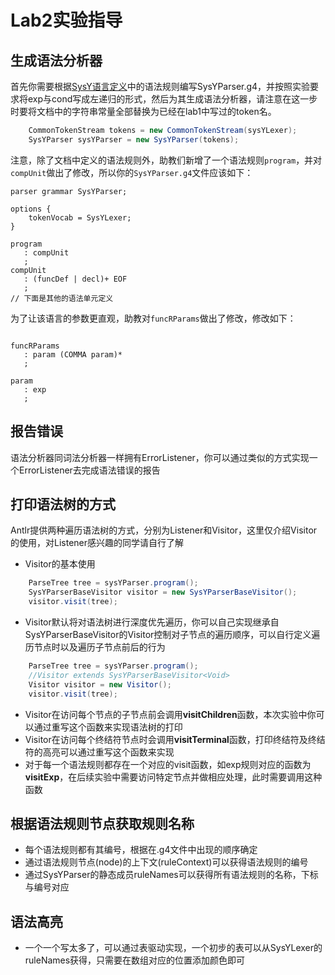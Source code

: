 # Lab2实验指导

## 生成语法分析器
首先你需要根据[SysY语言定义](https://github.com/courses-at-nju-by-hfwei/compilers-lab-docs/raw/main/docs/2022/docs/SysY%E8%AF%AD%E8%A8%80%E5%AE%9A%E4%B9%89.pdf)中的语法规则编写SysYParser.g4，并按照实验要求将exp与cond写成左递归的形式，然后为其生成语法分析器，请注意在这一步时要将文档中的字符串常量全部替换为已经在lab1中写过的token名。
```java
    CommonTokenStream tokens = new CommonTokenStream(sysYLexer);
    SysYParser sysYParser = new SysYParser(tokens);
```

注意，除了文档中定义的语法规则外，助教们新增了一个语法规则`program`，并对`compUnit`做出了修改，所以你的`SysYParser.g4`文件应该如下：

```antlr
parser grammar SysYParser;

options {
    tokenVocab = SysYLexer;
}

program
   : compUnit
   ;
compUnit
   : (funcDef | decl)+ EOF
   ;
// 下面是其他的语法单元定义
```

为了让该语言的参数更直观，助教对`funcRParams`做出了修改，修改如下：

```antlr

funcRParams
   : param (COMMA param)*
   ;

param
   : exp
   ;
```

## 报告错误

语法分析器同词法分析器一样拥有ErrorListener，你可以通过类似的方式实现一个ErrorListener去完成语法错误的报告

## 打印语法树的方式
Antlr提供两种遍历语法树的方式，分别为Listener和Visitor，这里仅介绍Visitor的使用，对Listener感兴趣的同学请自行了解
- Visitor的基本使用
```java
    ParseTree tree = sysYParser.program();
    SysYParserBaseVisitor visitor = new SysYParserBaseVisitor();
    visitor.visit(tree);
```
- Visitor默认将对语法树进行深度优先遍历，你可以自己实现继承自SysYParserBaseVisitor的Visitor控制对子节点的遍历顺序，可以自行定义遍历节点时以及遍历子节点前后的行为
```java
    ParseTree tree = sysYParser.program();
    //Visitor extends SysYParserBaseVisitor<Void>
    Visitor visitor = new Visitor();
    visitor.visit(tree);
```
- Visitor在访问每个节点的子节点前会调用**visitChildren**函数，本次实验中你可以通过重写这个函数来实现语法树的打印
- Visitor在访问每个终结符节点时会调用**visitTerminal**函数，打印终结符及终结符的高亮可以通过重写这个函数来实现
- 对于每一个语法规则都存在一个对应的visit函数，如exp规则对应的函数为**visitExp**，在后续实验中需要访问特定节点并做相应处理，此时需要调用这种函数

## 根据语法规则节点获取规则名称
- 每个语法规则都有其编号，根据在.g4文件中出现的顺序确定
- 通过语法规则节点(node)的上下文(ruleContext)可以获得语法规则的编号
- 通过SysYParser的静态成员ruleNames可以获得所有语法规则的名称，下标与编号对应

## 语法高亮
- 一个一个写太多了，可以通过表驱动实现，一个初步的表可以从SysYLexer的ruleNames获得，只需要在数组对应的位置添加颜色即可
